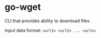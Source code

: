 # go-wget
CLI that provides ability to download files

Input data format: `<url1> <url2> ... <urln>`
